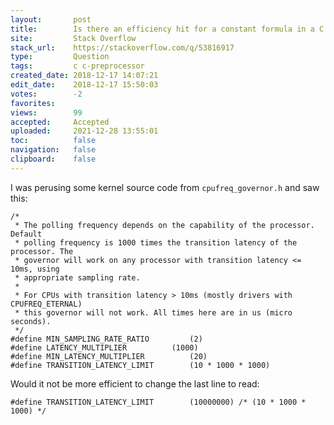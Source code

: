```yaml
---
layout:       post
title:        Is there an efficiency hit for a constant formula in a C #define?
site:         Stack Overflow
stack_url:    https://stackoverflow.com/q/53816917
type:         Question
tags:         c c-preprocessor
created_date: 2018-12-17 14:07:21
edit_date:    2018-12-17 15:50:03
votes:        -2
favorites:    
views:        99
accepted:     Accepted
uploaded:     2021-12-28 13:55:01
toc:          false
navigation:   false
clipboard:    false
---
```


I was perusing some kernel source code from `cpufreq_governor.h` and saw this: 

``` 
/*
 * The polling frequency depends on the capability of the processor. Default
 * polling frequency is 1000 times the transition latency of the processor. The
 * governor will work on any processor with transition latency <= 10ms, using
 * appropriate sampling rate.
 *
 * For CPUs with transition latency > 10ms (mostly drivers with CPUFREQ_ETERNAL)
 * this governor will not work. All times here are in us (micro seconds).
 */
#define MIN_SAMPLING_RATE_RATIO			(2)
#define LATENCY_MULTIPLIER			(1000)
#define MIN_LATENCY_MULTIPLIER			(20)
#define TRANSITION_LATENCY_LIMIT		(10 * 1000 * 1000)

```

Would it not be more efficient to change the last line to read:

``` 
#define TRANSITION_LATENCY_LIMIT		(10000000) /* (10 * 1000 * 1000) */

```

